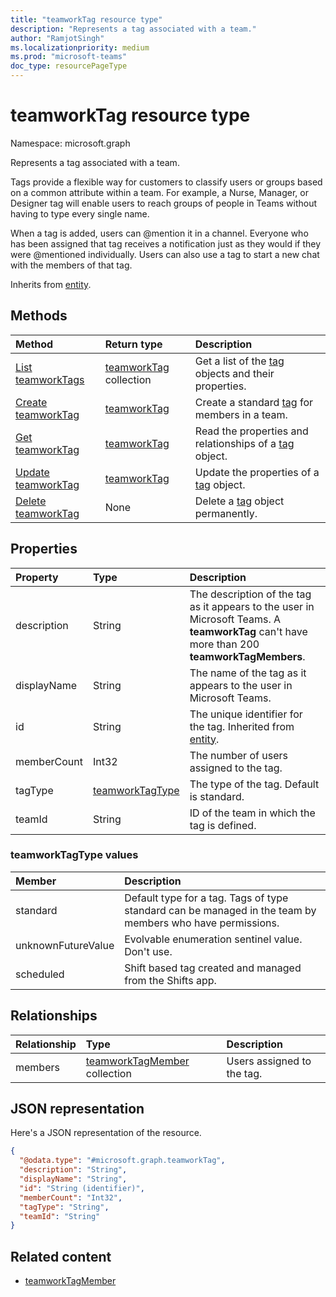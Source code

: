 ```yaml
---
title: "teamworkTag resource type"
description: "Represents a tag associated with a team."
author: "RamjotSingh"
ms.localizationpriority: medium
ms.prod: "microsoft-teams"
doc_type: resourcePageType
---
```


# teamworkTag resource type

Namespace: microsoft.graph

Represents a tag associated with a team.

Tags provide a flexible way for customers to classify users or groups based on a common attribute within a team. For example, a Nurse, Manager, or Designer tag will enable users to reach groups of people in Teams without having to type every single name.

When a tag is added, users can @mention it in a channel. Everyone who has been assigned that tag receives a notification just as they would if they were @mentioned individually. Users can also use a tag to start a new chat with the members of that tag.

Inherits from [entity](../resources/entity.md).

## Methods
|Method|Return type|Description|
|:---|:---|:---|
|[List teamworkTags](../api/teamworktag-list.md)|[teamworkTag](teamworktag.md) collection|Get a list of the [tag](../resources/teamworktag.md) objects and their properties.|
|[Create teamworkTag](../api/teamworktag-post.md)|[teamworkTag](teamworktag.md)|Create a standard [tag](../resources/teamworktag.md) for members in a team.|
|[Get teamworkTag](../api/teamworktag-get.md)|[teamworkTag](teamworktag.md)|Read the properties and relationships of a [tag](../resources/teamworktag.md) object.|
|[Update teamworkTag](../api/teamworktag-update.md)|[teamworkTag](teamworktag.md)|Update the properties of a [tag](../resources/teamworktag.md) object.|
|[Delete teamworkTag](../api/teamworktag-delete.md)|None|Delete a [tag](../resources/teamworktag.md) object permanently.|

## Properties
|Property|Type|Description|
|:---|:---|:---|
|description|String|The description of the tag as it appears to the user in Microsoft Teams. A **teamworkTag** can't have more than 200 **teamworkTagMembers**.|
|displayName|String|The name of the tag as it appears to the user in Microsoft Teams.|
|id|String|The unique identifier for the tag. Inherited from [entity](../resources/entity.md).|
|memberCount|Int32|The number of users assigned to the tag.|
|tagType|[teamworkTagType](../resources/teamworktag.md#teamworktagtype-values)|The type of the tag. Default is standard.|
|teamId|String|ID of the team in which the tag is defined.|

### teamworkTagType values

| Member   | Description                                                                                               |
|:---------|:----------------------------------------------------------------------------------------------------------|
| standard | Default type for a tag. Tags of type standard can be managed in the team by members who have permissions. |
| unknownFutureValue | Evolvable enumeration sentinel value. Don't use.                                               |
| scheduled | Shift based tag created and managed from the Shifts app.                                                 |

## Relationships
|Relationship|Type|Description|
|:---|:---|:---|
|members|[teamworkTagMember](../resources/teamworktagmember.md) collection|Users assigned to the tag.|

## JSON representation
Here's a JSON representation of the resource.
<!-- {
  "blockType": "resource",
  "keyProperty": "id",
  "@odata.type": "microsoft.graph.teamworkTag",
  "baseType": "microsoft.graph.entity",
  "openType": false
}
-->
``` json
{
  "@odata.type": "#microsoft.graph.teamworkTag",
  "description": "String",
  "displayName": "String",
  "id": "String (identifier)",
  "memberCount": "Int32",
  "tagType": "String",
  "teamId": "String"
}
```

## Related content
- [teamworkTagMember](../resources/teamworktagmember.md)
